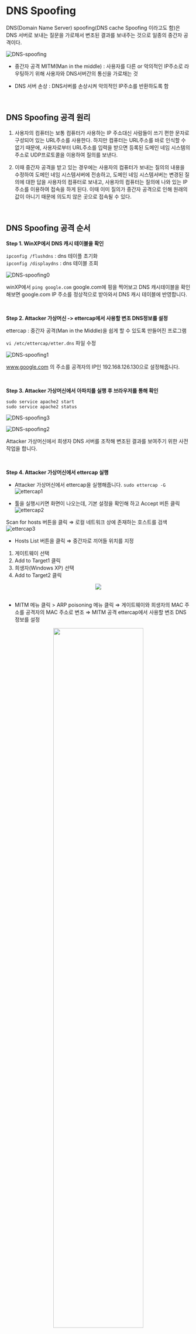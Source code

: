 
# DNS Spoofing

DNS(Domain Name Server) spoofing(DNS cache Spoofing 이라고도 함)은 DNS 서버로 보내는 질문을 가로채서 변조된 결과를 보내주는 것으로 일종의 중간자 공격이다.

![DNS-spoofing](https://user-images.githubusercontent.com/76420201/105853028-93d37800-6028-11eb-9b62-5bfb607fb803.jpg)

- 중간자 공격 MITM(Man in the middle) : 사용자를 다른 or 악의적인 IP주소로 라우팅하기 위해 사용자와 DNS서버간의 통신을 가로채는 것

- DNS 서버 손상 : DNS서버를 손상시켜 악의적인 IP주소를 반환하도록 함

<br>

## DNS Spoofing 공격 원리

1. 사용자의 컴퓨터는 보통 컴퓨터가 사용하는 IP 주소대신 사람들이 쓰기 편한 문자로 구성되어 있는 URL주소를 사용한다. 하지만 컴퓨터는 URL주소를 바로 인식할 수 없기 때문에, 사용자로부터 URL주소를 입력을 받으면 등록된 도메인 네임 시스템의 주소로 UDP프로토콜을 이용하여 질의를 보낸다.

2. 이때 중간자 공격을 받고 있는 경우에는 사용자의 컴퓨터가 보내는 질의의 내용을 수정하여 도메인 네임 시스템서버에 전송하고, 도메인 네임 시스템서버는 변경된 질의에 대한 답을 사용자의 컴퓨터로 보내고, 사용자의 컴퓨터는 질의에 나와 있는 IP 주소를 이용하여 접속을 하게 된다. 이때 이미 질의가 중간자 공격으로 인해 원래의 값이 아니기 때문에 의도치 않은 곳으로 접속될 수 있다.

<br>

## DNS Spoofing 공격 순서

**Step 1. WinXP에서 DNS 캐시 테이블을 확인**

`ipconfig /flushdns` : dns 테이플 초기화<br>
`ipconfig /displaydns` : dns 테이블 조회

![DNS-spoofing0](https://user-images.githubusercontent.com/76420201/105919614-52b78400-6079-11eb-9974-caed91c4035c.jpg)

winXP에서 `ping google.com` google.com에 핑을 찍어보고 DNS 캐시테이블을 확인해보면 google.com IP 주소를 정상적으로 받아와서 DNS 캐시 테이블에 반영합니다.

<br>

**Step 2. Attacker 가상머신 -> ettercap에서 사용할 변조 DNS정보를 설정**

ettercap : 중간자 공격(Man in the Middle)을 쉽게 할 수 있도록 만들어진 프로그램

`vi /etc/ettercap/etter.dns` 파일 수정

![DNS-spoofing1](https://user-images.githubusercontent.com/76420201/105856995-2e35ba80-602d-11eb-8ac7-d121302e2b13.jpg)


www.google.com 의 주소를 공격자의 IP인 192.168.126.130으로 설정해줍니다.

<br>

**Step 3. Attacker 가상머신에서 아파치를 실행 후 브라우저를 통해 확인**

`sudo service apache2 start`<br>
`sudo service apache2 status`

![DNS-spoofing3](https://user-images.githubusercontent.com/76420201/105858772-0c3d3780-602f-11eb-8752-609bd0292fa6.jpg)

![DNS-spoofing2](https://user-images.githubusercontent.com/76420201/105858852-2414bb80-602f-11eb-9d6e-6ccf99c7c2cb.jpg)

Attacker 가상머신에서 희생자 DNS 서버를 조작해 변조된 결과를 보여주기 위한 사전 작업을 합니다.

<br>

**Step 4. Attacker 가상머신에서 ettercap 실행**

- Attacker 가상머신에서 ettercap을 실행해줍니다. `sudo ettercap -G`
![ettercap1](https://user-images.githubusercontent.com/76420201/105920373-98288100-607a-11eb-9bf0-ea8aaee2c905.GIF)

- 툴을 실행시키면 화면이 나오는데, 기본 설정을 확인해 하고 Accept 버튼 클릭
![ettercap2](https://user-images.githubusercontent.com/76420201/105920375-9959ae00-607a-11eb-8181-f988e1e8db72.GIF)


Scan for hosts 버튼을 클릭 ⇒ 로컬 네트워크 상에 존재하는 호스트를 검색
![ettercap3](https://user-images.githubusercontent.com/76420201/105924194-2acc1e80-6081-11eb-8f30-4bd03f330bf5.GIF)

- Hosts List 버튼을 클릭 ⇒ 중간자로 끼어들 위치를 지정 

1. 게이트웨이 선택 
2. Add to Target1 클릭
3. 희생자(Windows XP) 선택
4. Add to Target2 클릭

<center><img src = "https://user-images.githubusercontent.com/76420201/105924171-20aa2000-6081-11eb-9131-b1018d8d60fd.GIF"></center>

<br>

- MITM 메뉴 클릭 > ARP poisoning 메뉴 클릭 ⇒ 게이트웨이와 희생자의 MAC 주소를 공격자의 MAC 주소로 변조 ⇒ MITM 공격
ettercap에서 사용할 변조 DNS 정보를 설정
<center><img src = "https://user-images.githubusercontent.com/76420201/105932104-b3ea5200-608f-11eb-9a67-d8929e0bcac1.GIF" width = "70%"></center>

<center><img src = "https://user-images.githubusercontent.com/76420201/105933307-8900fd80-6091-11eb-8740-a6906367a4da.GIF" width = "70"></center>

<br>

Step 5. WinXP 가상머신에서 ARP 테이블을 확인

<br>

Step 6. WinXP 가상머신에서 구글 접속을 확인

<br>

Step 7. Attacker 가상머신에서 DNS Spoofing을 실행

<br>

Step 8. WinXP 가상머신에서 구글 접속 및 DNS 캐시 테이블 확인